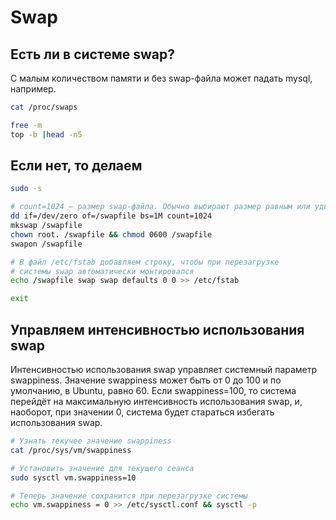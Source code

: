 # Swap

## Есть ли в системе swap? 
С малым количеством памяти и без swap-файла может падать mysql, например.

```bash
cat /proc/swaps

free -m
top -b |head -n5
```

## Если нет, то делаем
```bash
sudo -s

# count=1024 — размер swap-файла. Обычно выбирают размер равным или удвоенным количеством оперативной памяти
dd if=/dev/zero of=/swapfile bs=1M count=1024
mkswap /swapfile 
chown root. /swapfile && chmod 0600 /swapfile 
swapon /swapfile

# В файл /etc/fstab добавляем строку, чтобы при перезагрузке
# системы swap автоматически монтировался
echo /swapfile swap swap defaults 0 0 >> /etc/fstab

exit
```


## Управляем интенсивностью использования swap
Интенсивностью использования swap управляет системный параметр swappiness. Значение swappiness может быть от 0 до 100 и по умолчанию, в Ubuntu, равно 60. Если swappiness=100, то система перейдёт на максимальную интенсивность использования swap, и, наоборот, при значении 0, система будет стараться избегать использования swap. 
```bash
# Узнать текучее значение swappiness
cat /proc/sys/vm/swappiness

# Установить значение для текущего сеанса
sudo sysctl vm.swappiness=10

# Теперь значение сохранится при перезагрузке системы
echo vm.swappiness = 0 >> /etc/sysctl.conf && sysctl -p
```
